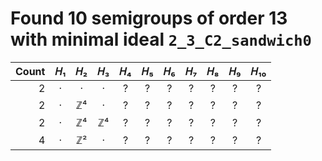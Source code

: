 # Found 10 semigroups of order 13 with minimal ideal `2_3_C2_sandwich0`


Count | 𝐻₁ | 𝐻₂ | 𝐻₃ | 𝐻₄ | 𝐻₅ | 𝐻₆ | 𝐻₇ | 𝐻₈ | 𝐻₉ | 𝐻₁₀
--: | :--: | :--: | :--: | :--: | :--: | :--: | :--: | :--: | :--: | :--:
2 | · | · | · | ? | ? | ? | ? | ? | ? | ?
2 | · | ℤ⁴ | · | ? | ? | ? | ? | ? | ? | ?
2 | · | ℤ⁴ | ℤ⁴ | ? | ? | ? | ? | ? | ? | ?
4 | · | ℤ² | · | ? | ? | ? | ? | ? | ? | ?
